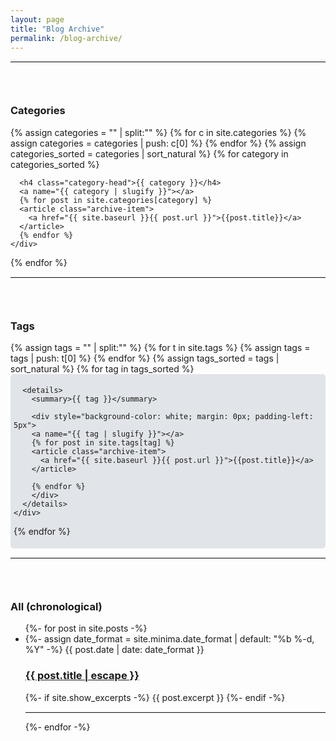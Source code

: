 ```yaml
---
layout: page
title: "Blog Archive"
permalink: /blog-archive/
---
```


<hr style="border-top: 1px solid #e1e4e8; border-right: none; border-bottom: none; border-left: none;">
<div id="categories" style="padding-top:30px; padding-bottom:30px">
  <h3>Categories</h3>
  {% assign categories = "" | split:"" %}
  {% for c in site.categories %}
    {% assign categories = categories | push: c[0] %}
  {% endfor %}
  {% assign categories_sorted = categories | sort_natural %}
  {% for category in categories_sorted %}
    <div class="archive-group">
      <div id="#{{ category | slugify }}"></div>
      <p></p>
      
      <h4 class="category-head">{{ category }}</h4>
      <a name="{{ category | slugify }}"></a>
      {% for post in site.categories[category] %}
      <article class="archive-item">
        <a href="{{ site.baseurl }}{{ post.url }}">{{post.title}}</a>
      </article>
      {% endfor %}
    </div>
  {% endfor %}
</div>

<hr style="border-top: 1px solid #e1e4e8; border-right: none; border-bottom: none; border-left: none;">
<div id="tags" style="padding-top:30px; padding-bottom:30px">
  <h3>Tags</h3>
  {% assign tags = "" | split:"" %}
  {% for t in site.tags %}
    {% assign tags = tags | push: t[0] %}
  {% endfor %}
  {% assign tags_sorted = tags | sort_natural %}
  {% for tag in tags_sorted %}
    <div class="archive-group" style="background-color: #e1e4e8; border-radius: 5px; padding: 5px">
      <div id="#{{ tag | slugify }}"></div>
      <p></p>
      
      <details>
        <summary>{{ tag }}</summary>

        <div style="background-color: white; margin: 0px; padding-left: 5px">
        <a name="{{ tag | slugify }}"></a>
        {% for post in site.tags[tag] %}
        <article class="archive-item">
          <a href="{{ site.baseurl }}{{ post.url }}">{{post.title}}</a>
        </article>
      
        {% endfor %}
        </div>
      </details>
    </div>
  {% endfor %}
</div>

<hr style="border-top: 1px solid #e1e4e8; border-right: none; border-bottom: none; border-left: none;">
<div id="chronological" style="padding-top:30px">
  <h3>All (chronological)</h3>
  <ul class="post-list">
    {%- for post in site.posts -%}
    <li>
      {%- assign date_format = site.minima.date_format | default: "%b %-d, %Y" -%}
      <span class="post-meta">{{ post.date | date: date_format }}</span>
      <h3>
        <a class="post-link" href="{{ post.url | relative_url }}">
          {{ post.title | escape }}
        </a>
      </h3>
      {%- if site.show_excerpts -%}
        {{ post.excerpt }}
      {%- endif -%}
      <hr style="border-top: 1px solid #e1e4e8; border-right: none; border-bottom: none; border-left: none;">
    </li>
    {%- endfor -%}
  </ul>
</div>
